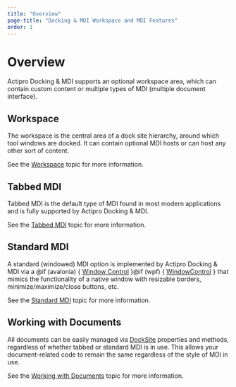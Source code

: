 ```yaml
---
title: "Overview"
page-title: "Docking & MDI Workspace and MDI Features"
order: 1
---
```

# Overview

Actipro Docking & MDI supports an optional workspace area, which can contain custom content or multiple types of MDI (multiple document interface).

## Workspace

The workspace is the central area of a dock site hierarchy, around which tool windows are docked.  It can contain optional MDI hosts or can host any other sort of content.

See the [Workspace](workspace.md) topic for more information.

## Tabbed MDI

Tabbed MDI is the default type of MDI found in most modern applications and is fully supported by Actipro Docking & MDI.

See the [Tabbed MDI](tabbed-mdi.md) topic for more information.

## Standard MDI

A standard (windowed) MDI option is implemented by Actipro Docking & MDI via a @if (avalonia) { [Window Control](../../fundamentals/controls/window-control.md) }@if (wpf) { [WindowControl](xref:@ActiproUIRoot.Controls.Docking.WindowControl) } that mimics the functionality of a native window with resizable borders, minimize/maximize/close buttons, etc.

See the [Standard MDI](standard-mdi.md) topic for more information.

## Working with Documents

All documents can be easily managed via [DockSite](xref:@ActiproUIRoot.Controls.Docking.DockSite) properties and methods, regardless of whether tabbed or standard MDI is in use.  This allows your document-related code to remain the same regardless of the style of MDI in use.

See the [Working with Documents](working-with-documents.md) topic for more information.

